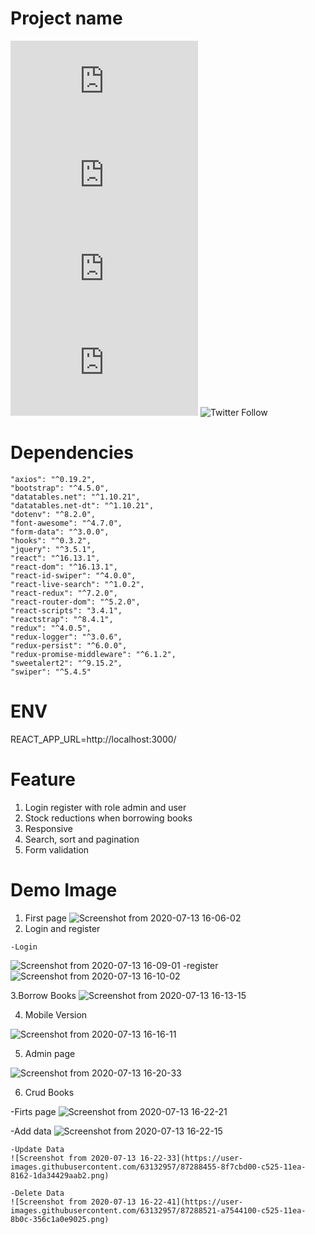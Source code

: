 # Project name

<!--- These are examples. See https://shields.io for others or to customize this set of shields. You might want to include dependencies, project status and licence info here --->
![GitHub repo size](https://img.shields.io/github/repo-size/scottydocs/README-template.md)
![GitHub contributors](https://img.shields.io/github/contributors/scottydocs/README-template.md)
![GitHub stars](https://img.shields.io/github/stars/scottydocs/README-template.md?style=social)
![GitHub forks](https://img.shields.io/github/forks/scottydocs/README-template.md?style=social)
![Twitter Follow](https://img.shields.io/twitter/follow/scottydocs?style=social)


# Dependencies
    "axios": "^0.19.2",
    "bootstrap": "^4.5.0",
    "datatables.net": "^1.10.21",
    "datatables.net-dt": "^1.10.21",
    "dotenv": "^8.2.0",
    "font-awesome": "^4.7.0",
    "form-data": "^3.0.0",
    "hooks": "^0.3.2",
    "jquery": "^3.5.1",
    "react": "^16.13.1",
    "react-dom": "^16.13.1",
    "react-id-swiper": "^4.0.0",
    "react-live-search": "^1.0.2",
    "react-redux": "^7.2.0",
    "react-router-dom": "^5.2.0",
    "react-scripts": "3.4.1",
    "reactstrap": "^8.4.1",
    "redux": "^4.0.5",
    "redux-logger": "^3.0.6",
    "redux-persist": "^6.0.0",
    "redux-promise-middleware": "^6.1.2",
    "sweetalert2": "^9.15.2",
    "swiper": "^5.4.5"

# ENV
REACT_APP_URL=http://localhost:3000/

# Feature
 1. Login register with role admin and user
 2. Stock reductions when borrowing books
 3. Responsive
 4. Search, sort and pagination
 5. Form validation
 
 # Demo Image
   1. First page
   ![Screenshot from 2020-07-13 16-06-02](https://user-images.githubusercontent.com/63132957/87286393-05cbf000-c523-11ea-84cb-633c6c464ea8.png)
   2. Login and register
   
    -Login    
   ![Screenshot from 2020-07-13 16-09-01](https://user-images.githubusercontent.com/63132957/87286555-32800780-c523-11ea-85f0-75ec1d2b33b5.png)
   -register
   ![Screenshot from 2020-07-13 16-10-02](https://user-images.githubusercontent.com/63132957/87286674-580d1100-c523-11ea-8ec1-6d9dc914235f.png)
   
   3.Borrow Books
   ![Screenshot from 2020-07-13 16-13-15](https://user-images.githubusercontent.com/63132957/87287057-d7024980-c523-11ea-99f8-789c8e9acdc5.png)
   
   4. Mobile Version
   
   ![Screenshot from 2020-07-13 16-16-11](https://user-images.githubusercontent.com/63132957/87287365-382a1d00-c524-11ea-9e86-48c488c46d70.png)
   
   5. Admin page
   
   ![Screenshot from 2020-07-13 16-20-33](https://user-images.githubusercontent.com/63132957/87287886-d4ecba80-c524-11ea-8963-c57b77489310.png)
    
   6. Crud Books
   
   -Firts page
   ![Screenshot from 2020-07-13 16-22-21](https://user-images.githubusercontent.com/63132957/87288157-2dbc5300-c525-11ea-94d7-5fe434afe78a.png)
   
   -Add data
   ![Screenshot from 2020-07-13 16-22-15](https://user-images.githubusercontent.com/63132957/87288273-56dce380-c525-11ea-9a4d-1220103b8e3a.png)
   
    -Update Data
    ![Screenshot from 2020-07-13 16-22-33](https://user-images.githubusercontent.com/63132957/87288455-8f7cbd00-c525-11ea-8162-1da34429aab2.png)
    
    -Delete Data
    ![Screenshot from 2020-07-13 16-22-41](https://user-images.githubusercontent.com/63132957/87288521-a7544100-c525-11ea-8b0c-356c1a0e9025.png)

